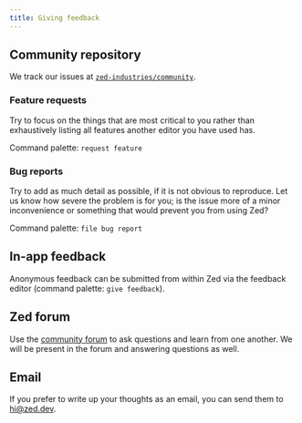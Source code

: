 ```yaml
---
title: Giving feedback
---
```


## Community repository

We track our issues at [`zed-industries/community`](https://github.com/zed-industries/community/issues).

### Feature requests

Try to focus on the things that are most critical to you rather than exhaustively listing all features another editor you have used has.

Command palette: `request feature`

### Bug reports

Try to add as much detail as possible, if it is not obvious to reproduce. Let us know how severe the problem is for you; is the issue more of a minor inconvenience or something that would prevent you from using Zed?

Command palette: `file bug report`

## In-app feedback

Anonymous feedback can be submitted from within Zed via the feedback editor (command palette: `give feedback`).

## Zed forum

Use the [community forum](https://github.com/zed-industries/community/discussions) to ask questions and learn from one another. We will be present in the forum and answering questions as well.

## Email

If you prefer to write up your thoughts as an email, you can send them to [hi@zed.dev](mailto:hi@zed.dev).
